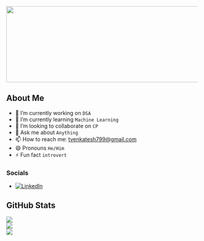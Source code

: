 <img src="https://images.pexels.com/photos/276452/pexels-photo-276452.jpeg?auto=compress&cs=tinysrgb&w=1260&h=750&dpr=2" width = "800" height = "200">

##  About Me
- 🔭 I’m currently working on     ``` DSA ```
- 🌱 I’m currently learning  ``` Machine Learning ```
- 👯 I’m looking to collaborate on ``` CP ```
- 💬 Ask me about ```Anything```
- 📫 How to reach me: tvenkatesh799@gmail.com
- 😄 Pronouns ```He/Him```
- ⚡ Fun fact ```introvert ```

### Socials
- [![LinkedIn](https://img.shields.io/badge/LinkedIn-%230077B5.svg?logo=linkedin&logoColor=white)](https://www.linkedin.com/in/venkatesh-thirunagiri-88170415b/) 

## GitHub Stats
![](https://github-readme-stats.vercel.app/api?username=Venkatesh799&theme=vue-dark&hide_border=true&include_all_commits=true&count_private=false)<br/>
![](https://github-readme-streak-stats.herokuapp.com/?user=Venkatesh799&theme=vue-dark&hide_border=true)<br/>
![](https://github-readme-stats.vercel.app/api/top-langs/?username=Venkatesh799&theme=vue-dark&hide_border=true&include_all_commits=true&count_private=false&layout=compact)
